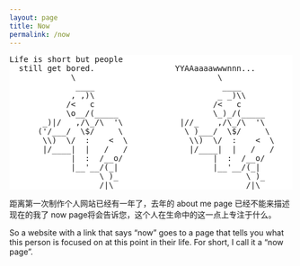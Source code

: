 ```yaml
---
layout: page
title: Now
permalink: /now
---
```

<style>
  pre {
    background-color: white; /* 将背景色设置为白色 */
  }
</style>
<pre>
Life is short but people
  still get bored.                 YYAAaaaawwwnnn...
             \                              \
              ____                           ____
             , ,)\                          _ _)\\
            /<   c                         /<   c
            \o__/(_____                    \_)_/(_____
       _)|/   ,/\_/\  '\            |//_    ,/\_/\  '\
      ('/___/  \$/     \             \ )___/  \$/     \
       \\)  \/  :    <  \             \\)  \/  :    <  \
       |/____|  |   /   /             |/____|  |   /   /
             |  :  /__o/                   |  :  /__o/
             |__'__/(_|                    |__'__/(_| 
                   \ )_                           \ )_
                   /|\                            /|\
</pre>
                                
距离第一次制作个人网站已经有一年了，去年的 about me page 已经不能来描述现在的我了
now page将会告诉您，这个人在生命中的这一点上专注于什么。


So a website with a link that says “now” goes to a page that tells you what this person is focused on at this point in their life. For short, I call it a “now page”.
